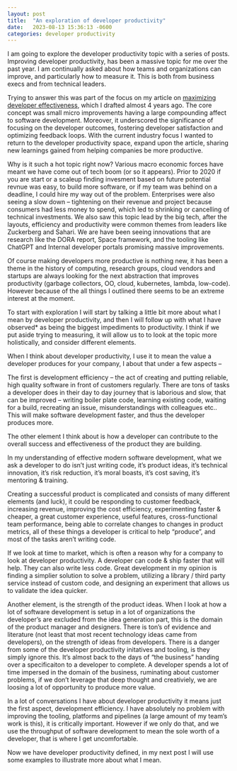 ```yaml
---
layout: post
title:  "An exploration of developer productivity"
date:   2023-08-13 15:36:13 -0600
categories: developer productivity
---
```


I am going to explore the developer productivity topic with a series of posts. Improving developer productivity, has been a massive topic for me over the past year. I am continually asked about how teams and organizations can improve, and particularly how to measure it. This is both from business execs and from technical leaders.

Trying to answer this was part of the focus on my article on [maximizing developer effectiveness][maximizing-developer-effectiveness], which I drafted almost 4 years ago. The core concept was small micro improvements having a large compounding affect to software development. Moreover, it underscored the significance of focusing on the developer outcomes, fostering developer satisfaction and optimizing feedback loops. With the current industry focus I wanted to return to the developer productivity space, expand upon the article, sharing new learnings gained from helping companies be more productive.

Why is it such a hot topic right now? Various macro economic forces have meant we have come out of tech boom (or so it appears). Prior to 2020 if you are start or a scaleup finding invesment based on future potential revnue was easy, to build more software, or if my team was behind on a deadline, I could hire my way out of the problem. Enterprises were also seeing a slow down  – tightening on their revenue and project because consumers had less money to spend, which led to shrinking or cancelling of technical investments. We also saw this topic lead by the big tech, after the layouts, efficiency and productivity were common themes from leaders like Zuckerberg and Sahari. We are have been seeing innovations that are research like the DORA report, Space framework, and the tooling like ChatGPT and Internal developer portals promising massive improvements.

Of course making developers more productive is nothing new, it has been a theme in the history of computing, research groups, cloud vendors and startups are always looking for the next abstraction that improves productivity (garbage collectors, OO, cloud, kubernetes, lambda, low-code). However because of the all things I outlined there seems to be an extreme interest at the moment.

To start with exploration I will start by talking a little bit more about what I mean by developer productivity, and then I will follow up with what I have observed* as being the biggest impediments to productivity. I think if we put aside trying to measuring, it will allow us to to look at the topic more holistically, and consider different elements.

When I think about developer productivity, I use it to mean the value a developer produces for your company, I about that under a few aspects –

The first is development efficiency – the act of creating and putting reliable, high quality software in front of customers regularly. There are tons of tasks a developer does in their day to day journey that is laborious and slow, that can be improved  – writing boiler plate code, learning existing code, waiting for a build, recreating an issue, misunderstandings with colleagues etc.. This will make software development faster, and thus the developer produces more.

The other element I think about is how a developer can contribute to the overall success and effectiveness of the product they are building.

In my understanding of effective modern software development, what we ask a developer to do isn’t just writing code, it’s product ideas, it’s technical innovation, it’s risk reduction, it’s moral boasts, it’s cost saving, it’s mentoring & training.

Creating a successful product is complicated and consists of many different elements (and luck), it could be responding to customer feedback, increasing revenue, improving the cost efficiency, experimenting faster & cheaper, a great customer experience, useful features, cross-functional team performance, being able to correlate changes to changes in product metrics, all of these things a developer is critical to help “produce”, and most of the tasks aren’t writing code.

If we look at time to market, which is often a reason why for a company to look at developer productivity. A developer can code & ship faster that will help. They can also write less code. Great development in my opinion is finding a simplier solution to solve a problem, utilizing a library / third party service instead of custom code, and designing an experiment that allows us to validate the idea quicker.

Another element, is the strength of the product ideas. When I look at how a lot of software development is setup in a lot of organizations the developer’s are excluded from the idea generation part, this is the domain of the product manager and designers. There is ton’s of evidence and literature (not least that most recent technology ideas came from developers), on the strength of ideas from developers. There is a danger from some of the developer productivity initatives and tooling, is they simply ignore this. It’s almost back to the days of “the business” handing over a specificaiton to a developer to complete. A developer spends a lot of time impersed in the domain of the business, ruminating about customer problems, if we don’t leverage that deep thought and creativiely, we are loosing a lot of opportunity to produce more value.

In a lot of conversations I have about developer productivity it means just the first aspect, development efficiency. I have absolutely no problem with improving the tooling, platforms and pipelines (a large amount of my team’s work is this), it is critically important. However if we only do that, and we use the throughput of software development to mean the sole worth of a developer, that is where I get uncomfortable.

Now we have developer productivity defined, in my next post I will use some examples to illustrate more about what I mean.

[maximizing-developer-effectiveness]: https://martinfowler.com/articles/developer-effectiveness.html
